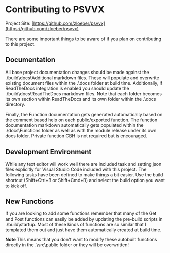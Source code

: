# Contributing to PSVVX

Project Site: [https://github.com/zloeber/psvvx](https://github.com/zloeber/psvvx)

There are some important things to be aware of if you plan on contributing to this project.

## Documentation
All base project documentation changes should be made against the .\build\docs\Additional markdown files. These will populate and overwrite existing document files within the .\docs folder at build time. Additionally, if ReadTheDocs integration is enabled you should update the .\build\docs\ReadTheDocs markdown files. Note that each folder becomes its own section within ReadTheDocs and its own folder within the .\docs directory.

Finally, the Function documentation gets generated automatically based on the comment based help on each public/exported function. The function documentation markdown automatically gets populated within the .\docs\Functions folder as well as with the module release under its own docs folder. Private function CBH is not required but is encouraged.

## Development Environment
While any text editor will work well there are included task and setting json files explicitly for Visual Studio Code included with this project. The following tasks have been defined to make things a bit easier. Use the build shortcut (Shift+Ctrl+B or Shift+Cmd+B) and select the build option you want to kick off.

## New Functions
If you are looking to add some functions remember that many of the Get and Post functions can easily be added by updating the pre-build scripts in .\build\startup. Most of these kinds of functions are so similar that I templated them out and just have them automatically created at build time.

**Note** This means that you don't want to modify these autobuilt functions directly in the .\src\public folder or they will be overwritten!
